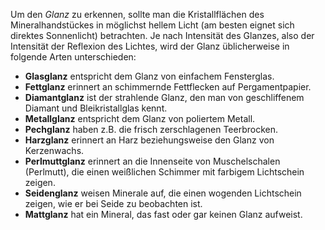 Um den *Glanz* zu erkennen, sollte man die Kristallflächen des Mineralhandstückes in möglichst hellem Licht (am besten eignet sich direktes Sonnenlicht) betrachten. Je nach Intensität des Glanzes, also der Intensität der Reflexion des Lichtes, wird der Glanz üblicherweise in folgende Arten unterschieden:

- **Glasglanz** entspricht dem Glanz von einfachem Fensterglas.
- **Fettglanz** erinnert an schimmernde Fettflecken auf Pergamentpapier.
- **Diamantglanz** ist der strahlende Glanz, den man von geschliffenem Diamant und Bleikristallglas kennt.
- **Metallglanz** entspricht dem Glanz von poliertem Metall.
- **Pechglanz** haben z.B. die frisch zerschlagenen Teerbrocken.
- **Harzglanz** erinnert an Harz beziehungsweise den Glanz von Kerzenwachs.
- **Perlmuttglanz** erinnert an die Innenseite von Muschelschalen (Perlmutt), die einen weißlichen Schimmer mit farbigem Lichtschein zeigen.
- **Seidenglanz** weisen Minerale auf, die einen wogenden Lichtschein zeigen, wie er bei Seide zu beobachten ist.
- **Mattglanz** hat ein Mineral, das fast oder gar keinen Glanz aufweist.
